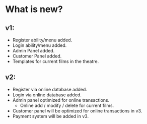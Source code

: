# What is new?

## v1:
* Register ability/menu added.
* Login ability/menu added.
* Admin Panel added.
* Customer Panel added.
* Templates for current films in the theatre.

## v2:
* Register via online database added.
* Login via online database added.
* Admin panel optimized for online transactions.
  * Online add / modify / delete for current films.
* Customer panel will be optimized for online transactions in v3.
* Payment system will be added in v3.
